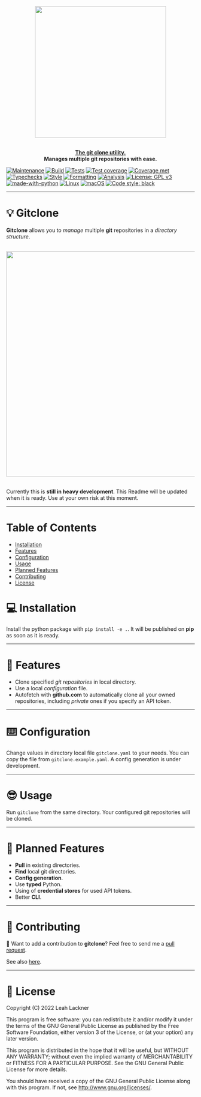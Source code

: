 <div align="center">
    <img src="https://raw.githubusercontent.com/evyli/gitclone/master/img/gitclone.png" width="350px"</img> 
</div>
<br/>

<p align="center">
<u><b> The git clone utility. </b></u><br><b>Manages multiple git repositories with ease.</b> 
</p>

[![Maintenance](https://img.shields.io/badge/Maintained%3F-yes-green.svg)](https://GitHub.com/evyli/ethclone/graphs/commit-activity)
[![Build](https://github.com/evyli/gitclone/actions/workflows/build.yml/badge.svg)](https://github.com/evyli/gitclone/actions/workflows/build.yml)
[![Tests](https://github.com/evyli/gitclone/actions/workflows/tests.yml/badge.svg)](https://github.com/evyli/gitclone/actions/workflows/tests.yml)
[![Test coverage](https://raw.githubusercontent.com/evyli/gitclone/master/img/coverage.svg)](https://github.com/evyli/gitclone/tree/master/tests)
[![Coverage met](https://raw.githubusercontent.com/evyli/gitclone/master/img/coverage-met.svg)](https://github.com/evyli/gitclone/tree/master/tests)
[![Typechecks](https://github.com/evyli/gitclone/actions/workflows/typechecks.yml/badge.svg)](https://github.com/evyli/gitclone/actions/workflows/typechecks.yml)
[![Style](https://github.com/evyli/gitclone/actions/workflows/style.yml/badge.svg)](https://github.com/evyli/gitclone/actions/workflows/style.yml)
[![Formatting](https://github.com/evyli/gitclone/actions/workflows/formatchecks.yml/badge.svg)](https://github.com/evyli/gitclone/actions/workflows/formatchecks.yml)
[![Analysis](https://github.com/evyli/gitclone/actions/workflows/analysis.yml/badge.svg)](https://github.com/evyli/gitclone/actions/workflows/analysis.yml)
[![License: GPL v3](https://img.shields.io/badge/License-GPLv3-blue.svg)](https://www.gnu.org/licenses/gpl-3.0)
[![made-with-python](https://img.shields.io/badge/Made%20with-Python-1f425f.svg)](https://www.python.org/)
[![Linux](https://svgshare.com/i/Zhy.svg)](https://svgshare.com/i/Zhy.svg)
[![macOS](https://svgshare.com/i/ZjP.svg)](https://svgshare.com/i/ZjP.svg)
[![Code style: black](https://img.shields.io/badge/code%20style-black-000000.svg)](https://github.com/psf/black)

---

# 💡 Gitclone 

**Gitclone** allows you to *manage* multiple **git** repositories in a *directory structure*.

<br/>
<div align="center">
    <img src="https://raw.githubusercontent.com/evyli/gitclone/master/img/terminalizer/demo.gif" width="600px"</img> 
</div>
<br/>

Currently this is **still in heavy development**. This Readme will be updated when it is ready. Use at your own risk at this moment.

---

# Table of Contents

* [Installation](#-installation)
* [Features](#-features)
* [Configuration](#%EF%B8%8F-configuration)
* [Usage](#-usage)
* [Planned Features](#-planned-features)
* [Contributing](#-contributing)
* [License](#-license)

# 💻 Installation 

Install the python package with `pip install -e .`. It will be published on **pip** as soon as it is ready.

---

# 💫 Features

- Clone specified *git repositories* in local directory.
- Use a local *configuration* file.
- Autofetch with **github.com** to automatically clone all your owned repositories, including *private* ones if you specify an API token.

---

# ⌨️ Configuration

Change values in directory local file `gitclone.yaml` to your needs. You can copy the file from `gitclone.example.yaml`. A config generation is under development.

---

# 😎 Usage

Run `gitclone` from the same directory. Your configured git repositories will be cloned.

---

# 🔮 Planned Features

- **Pull** in existing directories.
- **Find** local git directories.
- **Config generation**.
- Use **typed** Python.
- Using of **credential stores** for used API tokens.
- Better **CLI**.

---

# 👭 Contributing

👋 Want to add a contribution to **gitclone**? Feel free to send me a [pull request](https://github.com/evyli/gitclone/compare).

See also [here](https://github.com/evyli/gitclone/blob/master/CONTRIBUTING.md).

---

# 📝 License

Copyright (C)  2022 Leah Lackner

This program is free software: you can redistribute it and/or modify
it under the terms of the GNU General Public License as published by
the Free Software Foundation, either version 3 of the License, or
(at your option) any later version.

This program is distributed in the hope that it will be useful,
but WITHOUT ANY WARRANTY; without even the implied warranty of
MERCHANTABILITY or FITNESS FOR A PARTICULAR PURPOSE.  See the
GNU General Public License for more details.

You should have received a copy of the GNU General Public License
along with this program.  If not, see <http://www.gnu.org/licenses/>.
